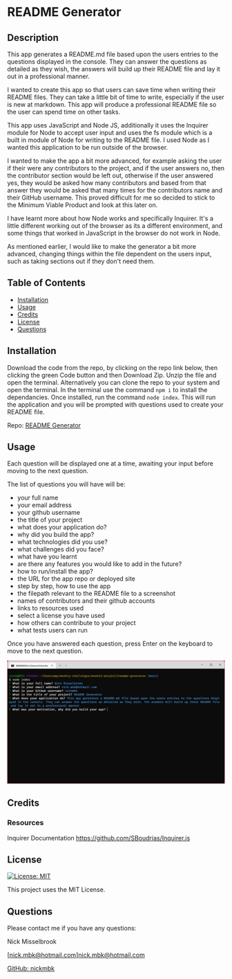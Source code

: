 
  # README Generator

  ## Description

  This app generates a README.md file based upon the users entries to the questions displayed in the console.  They can answer the questions as detailed as they wish, the answers will build up their README file and lay it out in a professional manner.

  I wanted to create this app so that users can save time when writing their README files.  They can take a little bit of time to write, especially if the user is new at markdown.  This app will produce a professional README file so the user can spend time on other tasks.

  This app uses JavaScript and Node JS, additionally it uses the Inquirer module for Node to accept user input and uses the fs module which is a built in module of Node for writing to the README file.  I used Node as I wanted this application to be run outside of the browser.

  I wanted to make the app a bit more advanced, for example asking the user if their were any contributors to the project, and if the user answers no, then the contributor section would be left out, otherwise if the user answered yes, they would be asked how many contributors and based from that answer they would be asked that many times for the contributors name and their GitHub username.  This proved difficult for me so decided to stick to the Minimum Viable Product and look at this later on.

  I have learnt more about how Node works and specifically Inquirer.  It's a little different working out of the browser as its a different environment, and some things that worked in JavaScript in the browser do not work in Node.

  As mentioned earlier, I would like to make the generator a bit more advanced, changing things within the file dependent on the users input, such as taking sections out if they don't need them.

  ## Table of Contents

  - [Installation](#installation)
  - [Usage](#usage)
  - [Credits](#credits)
  - [License](#license)
  - [Questions](#questions)

  ## Installation

  Download the code from the repo, by clicking on the repo link below, then clicking the green Code button and then Download Zip.  Unzip the file and open the terminal. Alternatively you can clone the repo to your system and open the terminal. In the terminal use the command `npm i` to install the dependancies. Once installed, run the command `node index`. This will run the application and you will be prompted with questions used to create your README file.

  Repo: [README Generator](https://www.github.com/nickmbk/readme-generator)

  ## Usage

  Each question will be displayed one at a time, awaiting your input before moving to the next question.
  
  The list of questions you will have will be: 
  - your full name 
  - your email address 
  - your github username 
  - the title of your project 
  - what does your application do? 
  - why did you build the app? 
  - what technologies did you use? 
  - what challenges did you face? 
  - what have you learnt 
  - are there any features you would like to add in the future? 
  - how to run/install the app? 
  - the URL for the app repo or deployed site 
  - step by step, how to use the app 
  - the filepath relevant to the README file to a screenshot 
  - names of contributors and their github accounts 
  - links to resources used 
  - select a license you have used 
  - how others can contribute to your project 
  - what tests users can run

  Once you have answered each question, press Enter on the keyboard to move to the next question.

  ![README Generator Screenshot](./assets/screenshots/readme-generator-screenshot.jpg)

  ## Credits

  ### Resources
  
  Inquirer Documentation https://github.com/SBoudrias/Inquirer.js

  ## License
  
  [![License: MIT](https://img.shields.io/badge/License-MIT-yellow.svg)](https://opensource.org/licenses/MIT)

  This project uses the MIT License.

  ## Questions

  Please contact me if you have any questions:

  Nick Misselbrook

  [nick.mbk@hotmail.com]nick.mbk@hotmail.com

  [GitHub: nickmbk](https://www.github.com/nickmbk)


  